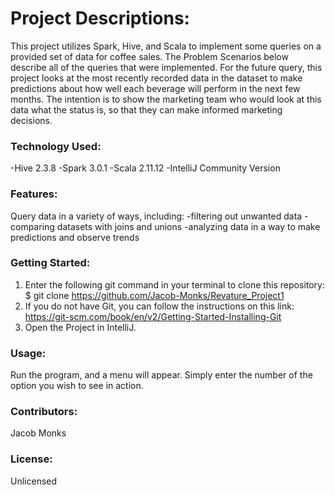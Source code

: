 # Project Descriptions:
This project utilizes Spark, Hive, and Scala to implement some queries on a provided set of data for coffee sales. The Problem Scenarios below describe all of the queries that were implemented. For the future query, this project looks at the most recently recorded data in the dataset to make predictions about how well each beverage will perform in the next few months. The intention is to show the marketing team who would look at this data what the status is, so that they can make informed marketing decisions.

### Technology Used:
-Hive 2.3.8
-Spark 3.0.1
-Scala 2.11.12
-IntelliJ Community Version

### Features:
Query data in a variety of ways, including:
-filtering out unwanted data
-comparing datasets with joins and unions
-analyzing data in a way to make predictions and observe trends

### Getting Started:
1. Enter the following git command in your terminal to clone this repository:
       $ git clone https://github.com/Jacob-Monks/Revature_Project1
2. If you do not have Git, you can follow the instructions on this link:
       https://git-scm.com/book/en/v2/Getting-Started-Installing-Git
3. Open the Project in IntelliJ.

### Usage:
Run the program, and a menu will appear. Simply enter the number of the option you wish to see in action.

### Contributors:
Jacob Monks

### License:
Unlicensed
